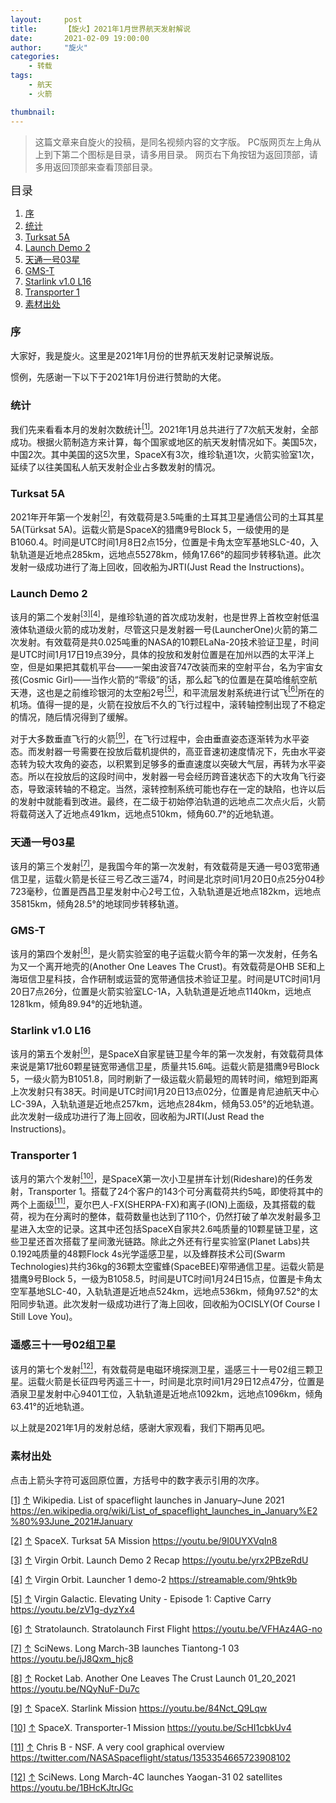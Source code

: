 ```yaml
---
layout:     post
title:      【旋火】2021年1月世界航天发射解说
date:       2021-02-09 19:00:00
author:     "旋火"
categories:
    - 转载
tags:
    - 航天
    - 火箭

thumbnail: 
---
```

>这篇文章来自旋火的投稿，是同名视频内容的文字版。
>PC版网页左上角从上到下第二个图标是目录，请多用目录。
>网页右下角按钮为返回顶部，请多用返回顶部来查看顶部目录。

<escape><font size=4>目录</font></escape>

1. [序](#序)
2. [统计](#统计)
3. [Turksat 5A](#Turksat-5A)
4. [Launch Demo 2](#Launch-Demo-2)
5. [天通一号03星](#天通一号03星)
6. [GMS-T](#GMS-T)
7. [Starlink v1.0 L16](#Starlink-v1-0-L16)
8. [Transporter 1](#Transporter-1)
9. [素材出处](#素材出处)

### 序

大家好，我是旋火。这里是2021年1月份的世界航天发射记录解说版。

惯例，先感谢一下以下于2021年1月份进行赞助的大佬。

### 统计

我们先来看看本月的发射次数统计<escape><a name = "ref_1_s"><a href="#ref_1_d"><sup>[1]</sup></a></escape>。2021年1月总共进行了7次航天发射，全部成功。根据火箭制造方来计算，每个国家或地区的航天发射情况如下。美国5次，中国2次。其中美国的这5次里，SpaceX有3次，维珍轨道1次，火箭实验室1次，延续了以往美国私人航天发射企业占多数发射的情况。

### Turksat 5A

2021年开年第一个发射<escape><a name = "ref_2_s"><a href="#ref_2_d"><sup>[2]</sup></a></escape>，有效载荷是3.5吨重的土耳其卫星通信公司的土耳其星5A(Türksat 5A)。运载火箭是SpaceX的猎鹰9号Block 5，一级使用的是B1060.4。时间是UTC时间1月8日2点15分，位置是卡角太空军基地SLC-40，入轨轨道是近地点285km，远地点55278km，倾角17.66°的超同步转移轨道。此次发射一级成功进行了海上回收，回收船为JRTI(Just Read the Instructions)。

### Launch Demo 2

该月的第二个发射<escape><a name = "ref_3_s"><a href="#ref_3_d"><sup>[3]</sup></a><a name = "ref_4_s"><a href="#ref_4_d"><sup>[4]</sup></a></escape>，是维珍轨道的首次成功发射，也是世界上首枚空射低温液体轨道级火箭的成功发射，尽管这只是发射器一号(LauncherOne)火箭的第二次发射。有效载荷是共0.025吨重的NASA的10颗ELaNa-20技术验证卫星，时间是UTC时间1月17日19点39分，具体的投放和发射位置是在加州以西的太平洋上空，但是如果把其载机平台——一架由波音747改装而来的空射平台，名为宇宙女孩(Cosmic Girl)——当作火箭的“零级”的话，那么起飞的位置是在莫哈维航空航天港，这也是之前维珍银河的太空船2号<escape><a name = "ref_5_s"><a href="#ref_5_d"><sup>[5]</sup></a></escape>，和平流层发射系统进行试飞<escape><a name = "ref_6_s"><a href="#ref_6_d"><sup>[6]</sup></a></escape>所在的机场。值得一提的是，火箭在投放后不久的飞行过程中，滚转轴控制出现了不稳定的情况，随后情况得到了缓解。

对于大多数垂直飞行的火箭<escape><a name = "ref_9_s"><a href="#ref_9_d"><sup>[9]</sup></a></escape>，在飞行过程中，会由垂直姿态逐渐转为水平姿态。而发射器一号需要在投放后载机提供的，高亚音速初速度情况下，先由水平姿态转为较大攻角的姿态，以积累到足够多的垂直速度以突破大气层，再转为水平姿态。所以在投放后的这段时间中，发射器一号会经历跨音速状态下的大攻角飞行姿态，导致滚转轴的不稳定。当然，滚转控制系统可能也存在一定的缺陷，也许以后的发射中就能看到改进。最终，在二级于初始停泊轨道的远地点二次点火后，火箭将载荷送入了近地点491km，远地点510km，倾角60.7°的近地轨道。

### 天通一号03星

该月的第三个发射<escape><a name = "ref_7_s"><a href="#ref_7_d"><sup>[7]</sup></a></escape>，是我国今年的第一次发射，有效载荷是天通一号03宽带通信卫星，运载火箭是长征三号乙改三遥74，时间是北京时间1月20日0点25分04秒723毫秒，位置是西昌卫星发射中心2号工位，入轨轨道是近地点182km，远地点35815km，倾角28.5°的地球同步转移轨道。

### GMS-T

该月的第四个发射<escape><a name = "ref_8_s"><a href="#ref_8_d"><sup>[8]</sup></a></escape>，是火箭实验室的电子运载火箭今年的第一次发射，任务名为又一个离开地壳的(Another One Leaves The Crust)。有效载荷是OHB SE和上海垣信卫星科技，合作研制或运营的宽带通信技术验证卫星。时间是UTC时间1月20日7点26分，位置是火箭实验室LC-1A，入轨轨道是近地点1140km，远地点1281km，倾角89.94°的近地轨道。

### Starlink v1.0 L16

该月的第五个发射<escape><a name = "ref_9_s"><a href="#ref_9_d"><sup>[9]</sup></a></escape>，是SpaceX自家星链卫星今年的第一次发射，有效载荷具体来说是第17批60颗星链宽带通信卫星，质量共15.6吨。运载火箭是猎鹰9号Block 5，一级火箭为B1051.8，同时刷新了一级运载火箭最短的周转时间，缩短到距离上次发射只有38天。时间是UTC时间1月20日13点02分，位置是肯尼迪航天中心LC-39A，入轨轨道是近地点257km，远地点284km，倾角53.05°的近地轨道。此次发射一级成功进行了海上回收，回收船为JRTI(Just Read the Instructions)。

### Transporter 1

该月的第六个发射<escape><a name = "ref_10_s"><a href="#ref_10_d"><sup>[10]</sup></a></escape>，是SpaceX第一次小卫星拼车计划(Rideshare)的任务发射，Transporter 1。搭载了24个客户的143个可分离载荷共约5吨，即使将其中的两个上面级<escape><a name = "ref_11_s"><a href="#ref_11_d"><sup>[11]</sup></a></escape>，夏尔巴人-FX(SHERPA-FX)和离子(ION)上面级，及其搭载的载荷，视为在分离时的整体，载荷数量也达到了110个，仍然打破了单次发射最多卫星进入太空的记录。这其中还包括SpaceX自家共2.6吨质量的10颗星链卫星，这些卫星还首次搭载了星间激光链路。除此之外还有行星实验室(Planet Labs)共0.192吨质量的48颗Flock 4s光学遥感卫星，以及蜂群技术公司(Swarm Technologies)共约36kg的36颗太空蜜蜂(SpaceBEE)窄带通信卫星。运载火箭是猎鹰9号Block 5，一级为B1058.5，时间是UTC时间1月24日15点，位置是卡角太空军基地SLC-40，入轨轨道是近地点524km，远地点536km，倾角97.52°的太阳同步轨道。此次发射一级成功进行了海上回收，回收船为OCISLY(Of Course I Still Love You)。

### 遥感三十一号02组卫星

该月的第七个发射<escape><a name = "ref_12_s"><a href="#ref_12_d"><sup>[12]</sup></a></escape>，有效载荷是电磁环境探测卫星，遥感三十一号02组三颗卫星。运载火箭是长征四号丙遥三十一，时间是北京时间1月29日12点47分，位置是酒泉卫星发射中心9401工位，入轨轨道是近地点1092km，远地点1096km，倾角63.41°的近地轨道。

以上就是2021年1月的发射总结，感谢大家观看，我们下期再见吧。

### 素材出处

点击上箭头字符可返回原位置，方括号中的数字表示引用的次序。

<escape><a name = "ref_1_d"><a href = "#ref_1_d">[1]</a></a></escape> <escape><a href = "#ref_1_s">↑</a></escape> Wikipedia. List of spaceflight launches in January–June 2021
https://en.wikipedia.org/wiki/List_of_spaceflight_launches_in_January%E2%80%93June_2021#January

<escape><a name = "ref_2_d"><a href = "#ref_2_d">[2]</a></a></escape> <escape><a href = "#ref_2_s">↑</a></escape> SpaceX. Turksat 5A Mission
https://youtu.be/9I0UYXVqIn8

<escape><a name = "ref_3_d"><a href = "#ref_3_d">[3]</a></a></escape> <escape><a href = "#ref_3_s">↑</a></escape> Virgin Orbit. Launch Demo 2 Recap
https://youtu.be/yrx2PBzeRdU

<escape><a name = "ref_4_d"><a href = "#ref_4_d">[4]</a></a></escape> <escape><a href = "#ref_4_s">↑</a></escape> Virgin Orbit. Launcher 1 demo-2
https://streamable.com/9htk9b

<escape><a name = "ref_5_d"><a href = "#ref_5_d">[5]</a></a></escape> <escape><a href = "#ref_5_s">↑</a></escape> Virgin Galactic. Elevating Unity - Episode 1: Captive Carry
https://youtu.be/zV1g-dyzYx4

<escape><a name = "ref_6_d"><a href = "#ref_6_d">[6]</a></a></escape> <escape><a href = "#ref_6_s">↑</a></escape> Stratolaunch. Stratolaunch First Flight
https://youtu.be/VFHAz4AG-no

<escape><a name = "ref_7_d"><a href = "#ref_7_d">[7]</a></a></escape> <escape><a href = "#ref_7_s">↑</a></escape> SciNews. Long March-3B launches Tiantong-1 03
https://youtu.be/jJ8Qxm_hjc8

<escape><a name = "ref_8_d"><a href = "#ref_8_d">[8]</a></a></escape> <escape><a href = "#ref_8_s">↑</a></escape> Rocket Lab. Another One Leaves The Crust Launch 01_20_2021
https://youtu.be/NQyNuF-Du7c

<escape><a name = "ref_9_d"><a href = "#ref_9_d">[9]</a></a></escape> <escape><a href = "#ref_9_s">↑</a></escape> SpaceX. Starlink Mission
https://youtu.be/84Nct_Q9Lqw

<escape><a name = "ref_10_d"><a href = "#ref_10_d">[10]</a></a></escape> <escape><a href = "#ref_10_s">↑</a></escape> SpaceX. Transporter-1 Mission
https://youtu.be/ScHI1cbkUv4

<escape><a name = "ref_11_d"><a href = "#ref_11_d">[11]</a></a></escape> <escape><a href = "#ref_11_s">↑</a></escape> Chris B - NSF. A very cool graphical overview
https://twitter.com/NASASpaceflight/status/1353354665723908102

<escape><a name = "ref_12_d"><a href = "#ref_12_d">[12]</a></a></escape> <escape><a href = "#ref_12_s">↑</a></escape> SciNews. Long March-4C launches Yaogan-31 02 satellites
https://youtu.be/1BHcKJtrJGc

